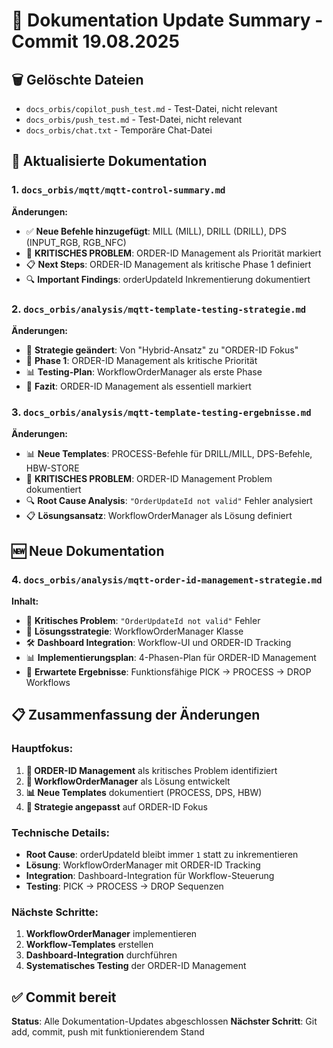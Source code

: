 # 📝 Dokumentation Update Summary - Commit 19.08.2025

## 🗑️ **Gelöschte Dateien**
- `docs_orbis/copilot_push_test.md` - Test-Datei, nicht relevant
- `docs_orbis/push_test.md` - Test-Datei, nicht relevant  
- `docs_orbis/chat.txt` - Temporäre Chat-Datei

## 📝 **Aktualisierte Dokumentation**

### **1. `docs_orbis/mqtt/mqtt-control-summary.md`**
**Änderungen:**
- ✅ **Neue Befehle hinzugefügt**: MILL (MILL), DRILL (DRILL), DPS (INPUT_RGB, RGB_NFC)
- 🚨 **KRITISCHES PROBLEM**: ORDER-ID Management als Priorität markiert
- 📋 **Next Steps**: ORDER-ID Management als kritische Phase 1 definiert
- 🔍 **Important Findings**: orderUpdateId Inkrementierung dokumentiert

### **2. `docs_orbis/analysis/mqtt-template-testing-strategie.md`**
**Änderungen:**
- 🎯 **Strategie geändert**: Von "Hybrid-Ansatz" zu "ORDER-ID Fokus"
- 🚨 **Phase 1**: ORDER-ID Management als kritische Priorität
- 📊 **Testing-Plan**: WorkflowOrderManager als erste Phase
- 📝 **Fazit**: ORDER-ID Management als essentiell markiert

### **3. `docs_orbis/analysis/mqtt-template-testing-ergebnisse.md`**
**Änderungen:**
- 📊 **Neue Templates**: PROCESS-Befehle für DRILL/MILL, DPS-Befehle, HBW-STORE
- 🚨 **KRITISCHES PROBLEM**: ORDER-ID Management Problem dokumentiert
- 🔍 **Root Cause Analysis**: `"OrderUpdateId not valid"` Fehler analysiert
- 📋 **Lösungsansatz**: WorkflowOrderManager als Lösung definiert

## 🆕 **Neue Dokumentation**

### **4. `docs_orbis/analysis/mqtt-order-id-management-strategie.md`**
**Inhalt:**
- 🚨 **Kritisches Problem**: `"OrderUpdateId not valid"` Fehler
- 🎯 **Lösungsstrategie**: WorkflowOrderManager Klasse
- 🛠️ **Dashboard Integration**: Workflow-UI und ORDER-ID Tracking
- 📊 **Implementierungsplan**: 4-Phasen-Plan für ORDER-ID Management
- 🎯 **Erwartete Ergebnisse**: Funktionsfähige PICK → PROCESS → DROP Workflows

## 📋 **Zusammenfassung der Änderungen**

### **Hauptfokus:**
1. **🚨 ORDER-ID Management** als kritisches Problem identifiziert
2. **🔧 WorkflowOrderManager** als Lösung entwickelt
3. **📊 Neue Templates** dokumentiert (PROCESS, DPS, HBW)
4. **📝 Strategie angepasst** auf ORDER-ID Fokus

### **Technische Details:**
- **Root Cause**: orderUpdateId bleibt immer `1` statt zu inkrementieren
- **Lösung**: WorkflowOrderManager mit ORDER-ID Tracking
- **Integration**: Dashboard-Integration für Workflow-Steuerung
- **Testing**: PICK → PROCESS → DROP Sequenzen

### **Nächste Schritte:**
1. **WorkflowOrderManager** implementieren
2. **Workflow-Templates** erstellen
3. **Dashboard-Integration** durchführen
4. **Systematisches Testing** der ORDER-ID Management

## ✅ **Commit bereit**

**Status**: Alle Dokumentation-Updates abgeschlossen
**Nächster Schritt**: Git add, commit, push mit funktionierendem Stand
